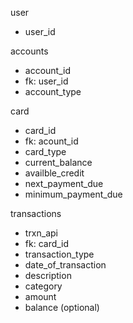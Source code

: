user
- user_id

accounts
- account_id
- fk: user_id
- account_type


card
- card_id
- fk: acount_id
- card_type
- current_balance
- availble_credit
- next_payment_due
- minimum_payment_due

transactions
- trxn_api
- fk: card_id
- transaction_type
- date_of_transaction
- description
- category
- amount
- balance (optional)